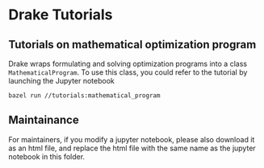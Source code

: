 # Drake Tutorials

## Tutorials on mathematical optimization program
Drake wraps formulating and solving optimization programs into a class `MathematicalProgram`. To use this class, you could refer to the tutorial by launching the Jupyter notebook
```
bazel run //tutorials:mathematical_program
```

## Maintainance
For maintainers, if you modify a jupyter notebook, please also download it as an html file, and replace the html file with the same name as the jupyter notebook in this folder.
